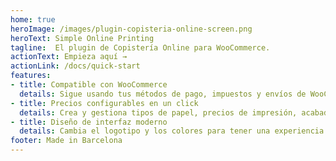 ```yaml
---
home: true
heroImage: /images/plugin-copisteria-online-screen.png
heroText: Simple Online Printing
tagline:  El plugin de Copistería Online para WooCommerce.
actionText: Empieza aquí →
actionLink: /docs/quick-start
features:
- title: Compatible con WooCommerce
  details: Sigue usando tus métodos de pago, impuestos y envíos de WooCommerce, como si fuera otro producto.
- title: Precios configurables en un click
  details: Crea y gestiona tipos de papel, precios de impresión, acabados y otros detalles desde un panel de configuración.
- title: Diseño de interfaz moderno
  details: Cambia el logotipo y los colores para tener una experiencia de usuario que encaje con tu imagen de marca.
footer: Made in Barcelona
---
```

